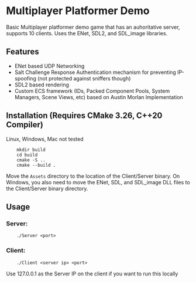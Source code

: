 # Multiplayer Platformer Demo

Basic Multiplayer platformer demo game that has an auhoritative server, supports 10 clients. Uses the ENet, SDL2, and SDL_image libraries.

## Features
- ENet based UDP Networking 
- Salt Challenge Response Authentication mechanism for preventing IP-spoofing (not protected against sniffers though)
- SDL2 based rendering
- Custom ECS framework (IDs, Packed Component Pools, System Managers, Scene Views,  etc) based on Austin Morlan Implementation

## Installation (Requires CMake 3.26, C++20 Compiler)

Linux, Windows, Mac not tested
```
    mkdir build
    cd build
    cmake -S .. 
    cmake --build .
```
Move the ```Assets``` directory to the location of the Client/Server binary.
On Windows, you also need to move the ENet, SDL, and SDL_image DLL files to the Client/Server binary directory.

## Usage
### Server: 
``` 
    ./Server <port>
```
### Client:
``` 
    ./Client <server ip> <port>
```
Use 127.0.0.1 as the Server IP on the client if you want to run this locally

